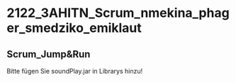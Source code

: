 # 2122_3AHITN_Scrum_nmekina_phager_smedziko_emiklaut

## Scrum_Jump&Run

Bitte fügen Sie soundPlay.jar in Librarys hinzu!